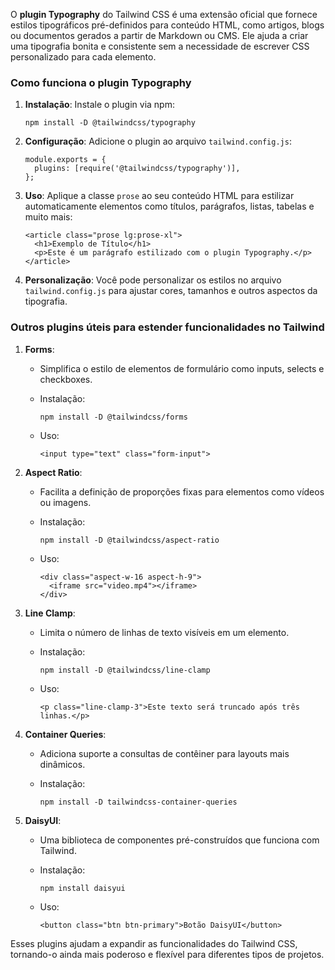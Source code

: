 O **plugin Typography** do Tailwind CSS é uma extensão oficial que fornece estilos tipográficos pré-definidos para conteúdo HTML, como artigos, blogs ou documentos gerados a partir de Markdown ou CMS. Ele ajuda a criar uma tipografia bonita e consistente sem a necessidade de escrever CSS personalizado para cada elemento.

### **Como funciona o plugin Typography**

1. **Instalação**: Instale o plugin via npm:

    ```
    npm install -D @tailwindcss/typography
    ```

2. **Configuração**: Adicione o plugin ao arquivo `tailwind.config.js`:

    ```
    module.exports = {
      plugins: [require('@tailwindcss/typography')],
    };
    ```

3. **Uso**: Aplique a classe `prose` ao seu conteúdo HTML para estilizar automaticamente elementos como títulos, parágrafos, listas, tabelas e muito mais:

    ```
    <article class="prose lg:prose-xl">
      <h1>Exemplo de Título</h1>
      <p>Este é um parágrafo estilizado com o plugin Typography.</p>
    </article>
    ```

4. **Personalização**: Você pode personalizar os estilos no arquivo `tailwind.config.js` para ajustar cores, tamanhos e outros aspectos da tipografia.

### **Outros plugins úteis para estender funcionalidades no Tailwind**

1. **Forms**:
    - Simplifica o estilo de elementos de formulário como inputs, selects e checkboxes.
    - Instalação:

        ```
        npm install -D @tailwindcss/forms
        ```

    - Uso:

        ```
        <input type="text" class="form-input">
        ```

2. **Aspect Ratio**:
    - Facilita a definição de proporções fixas para elementos como vídeos ou imagens.
    - Instalação:

        ```
        npm install -D @tailwindcss/aspect-ratio
        ```

    - Uso:

        ```
        <div class="aspect-w-16 aspect-h-9">
          <iframe src="video.mp4"></iframe>
        </div>
        ```

3. **Line Clamp**:
    - Limita o número de linhas de texto visíveis em um elemento.
    - Instalação:

        ```
        npm install -D @tailwindcss/line-clamp
        ```

    - Uso:

        ```
        <p class="line-clamp-3">Este texto será truncado após três linhas.</p>
        ```

4. **Container Queries**:
    - Adiciona suporte a consultas de contêiner para layouts mais dinâmicos.
    - Instalação:

        ```
        npm install -D tailwindcss-container-queries
        ```

5. **DaisyUI**:
    - Uma biblioteca de componentes pré-construídos que funciona com Tailwind.
    - Instalação:

        ```
        npm install daisyui
        ```

    - Uso:

        ```
        <button class="btn btn-primary">Botão DaisyUI</button>
        ```

Esses plugins ajudam a expandir as funcionalidades do Tailwind CSS, tornando-o ainda mais poderoso e flexível para diferentes tipos de projetos.


